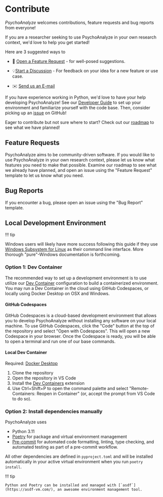 # Contribute

*PsychoAnalyze* welcomes contributions, feature requests and bug reports from everyone!

If you are a researcher seeking to use PsychoAnalyze in your own research context, we'd love to help you get started!

Here are 3 suggested ways to

- 🧪 [Open a Feature Request](https://github.com/psychoanalyze/psychoanalyze/issues/new?assignees=&labels=enhancement&projects=&template=feature-request.md&title=%5BNEW%5D) - for well-posed suggestions.

- 💡[Start a Discussion](https://github.com/orgs/psychoanalyze/discussions) - For feedback on your idea for a new feature or use case.

- ✉️ [Send us an E-mail](mailto:t.schlic@wustl.edu)

If you have experience working in Python, we'd love to have your help developing PsychoAnalyze! See our [Developer Guide](#developers) to set up your environment and familiarize yourself with the code base. Then, consider picking up an [issue](https://github.com/psychoanalyze/psychoanalyze/issues) on GitHub!

Eager to contribute but not sure where to start? Check out our [roadmap](https://github.com/orgs/psychoanalyze/projects/2) to see what we have planned!

## Feature Requests

PsychoAnalyze aims to be community-driven software. If you would like to use PsychoAnalyze in your own research context, please let us know what features you need to make that possible. Examine our roadmap to see what we already have planned, and open an issue using the "Feature Request" template to let us know what you need.

## Bug Reports

If you encounter a bug, please open an issue using the "Bug Report" template.

## Local Development Environment

!!! tip

Windows users will likely have more success following this guide if they use [Windows Subsystem for Linux](https://docs.microsoft.com/en-us/windows/wsl/install-win10) as their command line interface. More thorough "pure"-Windows documentation is forthcoming.

### Option 1: Dev Container

The recommended way to set up a development environment is to use utilize our [Dev Container](https://containers.dev/) configuration to build a containerized environment. You may run a Dev Container in the cloud using GitHub Codespaces, or locally using Docker Desktop on OSX and Windows.

#### GitHub Codespaces

GitHub Codespaces is a cloud-based development environment that allows you to develop PsychoAnalyze without installing any software on your local machine. To use GitHub Codespaces, click the "Code" button at the top of the repository and select "Open with Codespaces". This will open a new Codespace in your browser. Once the Codespace is ready, you will be able to open a terminal and run one of our base commands.

#### Local Dev Container

Required: [Docker Desktop](https://www.docker.com/products/docker-desktop)

1. Clone the repository
2. Open the repository in VS Code
3. Install the [Dev Containers](https://marketplace.visualstudio.com/items?itemName=ms-vscode-remote.remote-containers) extension
4. Use Ctrl+Shift+P to open the command palette and select "Remote-Containers: Reopen in Container" (or, accept the prompt from VS Code to do so).

### Option 2: Install dependencies manually

PsychoAnalyze uses

- Python 3.11
- [Poetry](https://python-poetry.org/) for package and virtual environment management
- [Pre-commit](https://pre-commit.com/) for automated code formatting, linting, type checking, and automated testing as part of a pre-commit workflow.

All other dependencies are defined in `pyproject.toml` and will be installed automatically in your active virtual environment when you run `poetry install`.

!!! tip

    Python and Poetry can be installed and managed with [`asdf`](https://asdf-vm.com/), an awesome environment management tool.
